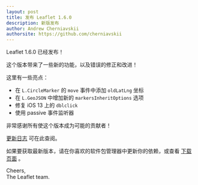 ```yaml
---
layout: post
title: 发布 Leaflet 1.6.0
description: 新版发布
author: Andrew Cherniavskii
authorsite: https://github.com/cherniavskii
---
```


Leaflet 1.6.0 已经发布！

这个版本带来了一些新的功能，以及错误的修正和改进！

这里有一些亮点：
- 在 `L.CircleMarker` 的 `move` 事件中添加 `oldLatLng` 坐标
- 在 `L.GeoJSON` 中增加新的 `markersInheritOptions` 选项
- 修复 iOS 13 上的 `dblclick`
- 使用 passive 事件监听器

非常感谢所有使这个版本成为可能的贡献者！

[更新日志](https://github.com/Leaflet/Leaflet/blob/master/CHANGELOG.md) 可在此查阅。

如果要获取最新版本，请在你喜欢的软件包管理器中更新你的依赖，或查看 [下载页面](https://leafletjs.com/download.html) 。

Cheers,<br>
The Leaflet team.
